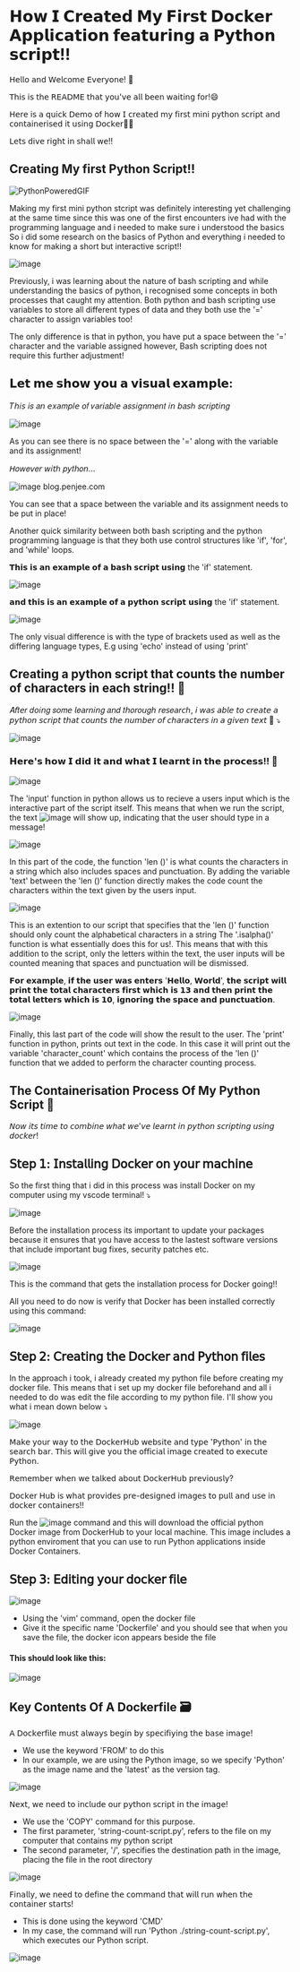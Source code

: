 # 𝗛𝗼𝘄 𝗜 𝗖𝗿𝗲𝗮𝘁𝗲𝗱 𝗠𝘆 𝗙𝗶𝗿𝘀𝘁 𝗗𝗼𝗰𝗸𝗲𝗿 𝗔𝗽𝗽𝗹𝗶𝗰𝗮𝘁𝗶𝗼𝗻 𝗳𝗲𝗮𝘁𝘂𝗿𝗶𝗻𝗴 𝗮 𝗣𝘆𝘁𝗵𝗼𝗻 𝘀𝗰𝗿𝗶𝗽𝘁!!

𝖧𝖾𝗅𝗅𝗈 𝖺𝗇𝖽 𝖶𝖾𝗅𝖼𝗈𝗆𝖾 𝖤𝗏𝖾𝗋𝗒𝗈𝗇𝖾! 👋

𝖳𝗁𝗂𝗌 𝗂𝗌 𝗍𝗁𝖾 𝖱𝖤𝖠𝖣𝖬𝖤 𝗍𝗁𝖺𝗍 𝗒𝗈𝗎'𝗏𝖾 𝖺𝗅𝗅 𝖻𝖾𝖾𝗇 𝗐𝖺𝗂𝗍𝗂𝗇𝗀 𝖿𝗈𝗋!😄 

𝖧𝖾𝗋𝖾 𝗂𝗌 𝖺 𝗊𝗎𝗂𝖼𝗄 𝖣𝖾𝗆𝗈 𝗈𝖿 𝗁𝗈𝗐 𝖨 𝖼𝗋𝖾𝖺𝗍𝖾𝖽 𝗆𝗒 𝖿𝗂𝗋𝗌𝗍 𝗆𝗂𝗇𝗂 𝗉𝗒𝗍𝗁𝗈𝗇 𝗌𝖼𝗋𝗂𝗉𝗍 𝖺𝗇𝖽 𝖼𝗈𝗇𝗍𝖺𝗂𝗇𝖾𝗋𝗂𝗌𝖾𝖽 𝗂𝗍 𝗎𝗌𝗂𝗇𝗀 𝖣𝗈𝖼𝗄𝖾𝗋🚀🚀

𝖫𝖾𝗍𝗌 𝖽𝗂𝗏𝖾 𝗋𝗂𝗀𝗁𝗍 𝗂𝗇 𝗌𝗁𝖺𝗅𝗅 𝗐𝖾!!

## Creating My first Python Script!!
![PythonPoweredGIF](https://github.com/user-attachments/assets/c44680f3-767e-470f-98da-8d7a720fd156)

Making my first mini python stcript was definitely interesting yet challenging at the same time
since this was one of the first encounters ive had with the programming language and i needed to make sure i understood the basics
So i did some research on the basics of Python and everything i needed to know for making a short but interactive script!!

![image](https://github.com/user-attachments/assets/d10ad6d5-324e-4bd6-8ac2-60480d71d09c)

Previously, i was learning about the nature of bash scripting and while understanding the basics of python, i recognised some concepts in both processes that caught my attention. Both python and bash scripting use variables to store all different types of data and they both use the '=' character to assign variables too!

The only difference is that in python, you have put a space between the '=' character and the variable assigned however, Bash scripting does not require this further adjustment!

## 𝗟𝗲𝘁 𝗺𝗲 𝘀𝗵𝗼𝘄 𝘆𝗼𝘂 𝗮 𝘃𝗶𝘀𝘂𝗮𝗹 𝗲𝘅𝗮𝗺𝗽𝗹𝗲:

𝑇𝘩𝑖𝘴 𝘪𝑠 𝑎𝘯 𝘦𝑥𝘢𝑚𝘱𝑙𝘦 𝘰𝑓 𝑣𝘢𝑟𝘪𝑎𝘣𝑙𝘦 𝘢𝑠𝘴𝑖𝘨𝑛𝘮𝑒𝘯𝑡 𝑖𝘯 𝘣𝑎𝘴ℎ 𝑠𝘤𝑟𝘪𝑝𝘵𝑖𝘯𝑔

![image](https://github.com/user-attachments/assets/badbba70-cc31-4f5b-9da1-974048f4522d)

As you can see there is no space between the '=' along with the variable and its assignment!

𝘏𝑜𝘸𝑒𝘷𝑒𝘳 𝘸𝑖𝘵ℎ 𝑝𝘺𝑡𝘩𝑜𝘯...

![image](https://github.com/user-attachments/assets/68152c6f-a052-4e17-9a82-e40fba11db7a) blog.penjee.com

You can see that a space between the variable and its assignment needs to be put in place! 

Another quick similarity between both bash scripting and the python programming language is that they both use control structures like 'if', 'for', and 'while' loops.

𝗧𝗵𝗶𝘀 𝗶𝘀 𝗮𝗻 𝗲𝘅𝗮𝗺𝗽𝗹𝗲 𝗼𝗳 𝗮 𝗯𝗮𝘀𝗵 𝘀𝗰𝗿𝗶𝗽𝘁 𝘂𝘀𝗶𝗻𝗴 the 'if' statement.

![image](https://github.com/user-attachments/assets/3e1ef8bb-c68b-49ff-a49e-56013d45aba3)

𝗮𝗻𝗱 𝘁𝗵𝗶𝘀 𝗶𝘀 𝗮𝗻 𝗲𝘅𝗮𝗺𝗽𝗹𝗲 𝗼𝗳 𝗮 𝗽𝘆𝘁𝗵𝗼𝗻 𝘀𝗰𝗿𝗶𝗽𝘁 𝘂𝘀𝗶𝗻𝗴 the 'if' statement.

![image](https://github.com/user-attachments/assets/0a000c38-66cb-474f-ac70-ba17c9e8c5bd)

The only visual difference is with the type of brackets used as well as  the differing language types, E.g using 'echo' instead of using 'print' 

## Creating a python script that counts the number of characters in each string!! 🚀  

𝐴𝘧𝑡𝘦𝑟 𝑑𝘰𝑖𝘯𝑔 𝑠𝘰𝑚𝘦 𝘭𝑒𝘢𝑟𝘯𝑖𝘯𝑔 𝑎𝘯𝑑 𝑡𝘩𝑜𝘳𝑜𝘶𝑔𝘩 𝘳𝑒𝘴𝑒𝘢𝑟𝘤ℎ, 𝘪 𝘸𝘢𝘴 𝘢𝘣𝘭𝘦 𝘵𝘰 𝘤𝘳𝘦𝘢𝘵𝘦 𝘢 𝘱𝘺𝘵𝘩𝘰𝘯 𝘴𝘤𝘳𝘪𝘱𝘵 𝘵𝘩𝘢𝘵 𝘤𝘰𝘶𝘯𝘵𝘴 𝘵𝘩𝘦 𝘯𝘶𝘮𝘣𝘦𝘳 𝘰𝘧 𝘤𝘩𝘢𝘳𝘢𝘤𝘵𝘦𝘳𝘴 𝘪𝘯 𝘢 𝘨𝘪𝘷𝘦𝘯 𝘵𝘦𝘹𝘵 📝 ⤵️

![image](https://github.com/user-attachments/assets/537690b5-0084-4365-a640-791607e5e2b2)

### 𝗛𝗲𝗿𝗲'𝘀 𝗵𝗼𝘄 𝗜 𝗱𝗶𝗱 𝗶𝘁 𝗮𝗻𝗱 𝘄𝗵𝗮𝘁 𝗜 𝗹𝗲𝗮𝗿𝗻𝘁 𝗶𝗻 𝘁𝗵𝗲 𝗽𝗿𝗼𝗰𝗲𝘀𝘀!! 🚀

![image](https://github.com/user-attachments/assets/453cd626-562e-4ca8-8185-5cdd36177711)

The 'input' function in python allows us to recieve a users input which is the interactive part of the script itself. This means that when we run the script, the text ![image](https://github.com/user-attachments/assets/65010804-9619-4d67-8ccf-887c3b1cd01d) will show up, indicating that the user should type in a message! 

![image](https://github.com/user-attachments/assets/3f6d0015-24af-4d28-9930-08b89b92ae95) 

In this part of the code, the function 'len ()' is what counts the characters in a string which also includes spaces and punctuation.
By adding the variable 'text' between the 'len ()' function directly makes the code count the characters within the text given by the users input.

![image](https://github.com/user-attachments/assets/b8c4236b-682d-4c34-9879-810ab7f15bca)

This is an extention to our script that specifies that the 'len ()' function should only count the alphabetical characters in a string
The '.isalpha()' function is what essentially does this for us!. This means that with this addition to the script, only the letters within the text, the user inputs will be counted meaning that spaces and punctuation will be dismissed.

𝗙𝗼𝗿 𝗲𝘅𝗮𝗺𝗽𝗹𝗲, 𝗶𝗳 𝘁𝗵𝗲 𝘂𝘀𝗲𝗿 𝘄𝗮𝘀 𝗲𝗻𝘁𝗲𝗿𝘀 '𝗛𝗲𝗹𝗹𝗼, 𝗪𝗼𝗿𝗹𝗱', 𝘁𝗵𝗲 𝘀𝗰𝗿𝗶𝗽𝘁 𝘄𝗶𝗹𝗹 𝗽𝗿𝗶𝗻𝘁 𝘁𝗵𝗲 𝘁𝗼𝘁𝗮𝗹 𝗰𝗵𝗮𝗿𝗮𝗰𝘁𝗲𝗿𝘀 𝗳𝗶𝗿𝘀𝘁 𝘄𝗵𝗶𝗰𝗵 𝗶𝘀 𝟭𝟯 𝗮𝗻𝗱 𝘁𝗵𝗲𝗻 𝗽𝗿𝗶𝗻𝘁 𝘁𝗵𝗲 𝘁𝗼𝘁𝗮𝗹 𝗹𝗲𝘁𝘁𝗲𝗿𝘀 𝘄𝗵𝗶𝗰𝗵 𝗶𝘀 𝟭𝟬, 𝗶𝗴𝗻𝗼𝗿𝗶𝗻𝗴 𝘁𝗵𝗲 𝘀𝗽𝗮𝗰𝗲 𝗮𝗻𝗱 𝗽𝘂𝗻𝗰𝘁𝘂𝗮𝘁𝗶𝗼𝗻.

![image](https://github.com/user-attachments/assets/8c432c30-caa5-40ca-a111-b4d86740f550)

Finally, this last part of the code will show the result to the user.
The 'print' function in python, prints out text in the code. 
In this case it will print out the variable 'character_count' which contains the process of the 'len ()' function that we added to perform the character counting process.

## The Containerisation Process Of My Python Script 🐳

𝘕𝘰𝘸 𝘪𝘵𝘴 𝘵𝘪𝘮𝘦 𝘵𝘰 𝘤𝘰𝘮𝘣𝘪𝘯𝘦 𝘸𝘩𝘢𝘵 𝘸𝘦'𝘷𝘦 𝘭𝘦𝘢𝘳𝘯𝘵 𝘪𝘯 𝘱𝘺𝘵𝘩𝘰𝘯 𝘴𝘤𝘳𝘪𝘱𝘵𝘪𝘯𝘨 𝘶𝘴𝘪𝘯𝘨 𝘥𝘰𝘤𝘬𝘦𝘳!

## 𝖲𝗍𝖾𝗉 𝟣: 𝖨𝗇𝗌𝗍𝖺𝗅𝗅𝗂𝗇𝗀 𝖣𝗈𝖼𝗄𝖾𝗋 𝗈𝗇 𝗒𝗈𝗎𝗋 𝗆𝖺𝖼𝗁𝗂𝗇𝖾 

So the first thing that i did in this process was install Docker on my computer using my vscode terminal! ⤵️

![image](https://github.com/user-attachments/assets/c52d2110-2956-4069-bf18-5e7a126d410f)

Before the installation process its important to update your packages because it ensures that you have access to the lastest software versions that include important bug fixes, security patches etc.

![image](https://github.com/user-attachments/assets/cc31eca3-13e9-4d18-bb5b-1940a5be7869)

This is the command that gets the installation process for Docker going!! 

All you need to do now is verify that Docker has been installed correctly using this command:

![image](https://github.com/user-attachments/assets/3240aaa7-d7c4-4d4c-9c3c-511fbcbf8f53)

## 𝖲𝗍𝖾𝗉 𝟤: 𝖢𝗋𝖾𝖺𝗍𝗂𝗇𝗀 𝗍𝗁𝖾 𝖣𝗈𝖼𝗄𝖾𝗋 𝖺𝗇𝖽 𝖯𝗒𝗍𝗁𝗈𝗇 𝖿𝗂𝗅𝖾𝗌 

In the approach i took, i already created my python file before creating my docker file. This means that i set up my docker file beforehand and all i needed to do was edit the file according to my python file. I'll show you what i mean down below ⤵️

![image](https://github.com/user-attachments/assets/c8c19372-3a35-4b67-a42f-d1bf8f9de4ad)

𝖬𝖺𝗄𝖾 𝗒𝗈𝗎𝗋 𝗐𝖺𝗒 𝗍𝗈 𝗍𝗁𝖾 𝖣𝗈𝖼𝗄𝖾𝗋𝖧𝗎𝖻 𝗐𝖾𝖻𝗌𝗂𝗍𝖾 𝖺𝗇𝖽 𝗍𝗒𝗉𝖾 '𝖯𝗒𝗍𝗁𝗈𝗇' 𝗂𝗇 𝗍𝗁𝖾 𝗌𝖾𝖺𝗋𝖼𝗁 𝖻𝖺𝗋. 𝖳𝗁𝗂𝗌 𝗐𝗂𝗅𝗅 𝗀𝗂𝗏𝖾 𝗒𝗈𝗎 𝗍𝗁𝖾 𝗈𝖿𝖿𝗂𝖼𝗂𝖺𝗅 𝗂𝗆𝖺𝗀𝖾 𝖼𝗋𝖾𝖺𝗍𝖾𝖽 𝗍𝗈 𝖾𝗑𝖾𝖼𝗎𝗍𝖾 𝖯𝗒𝗍𝗁𝗈𝗇. 

𝖱𝖾𝗆𝖾𝗆𝖻𝖾𝗋 𝗐𝗁𝖾𝗇 𝗐𝖾 𝗍𝖺𝗅𝗄𝖾𝖽 𝖺𝖻𝗈𝗎𝗍 𝖣𝗈𝖼𝗄𝖾𝗋𝖧𝗎𝖻 𝗉𝗋𝖾𝗏𝗂𝗈𝗎𝗌𝗅𝗒? 

𝖣𝗈𝖼𝗄𝖾𝗋 𝖧𝗎𝖻 𝗂𝗌 𝗐𝗁𝖺𝗍 𝗉𝗋𝗈𝗏𝗂𝖽𝖾𝗌 𝗉𝗋𝖾-𝖽𝖾𝗌𝗂𝗀𝗇𝖾𝖽 𝗂𝗆𝖺𝗀𝖾𝗌 𝗍𝗈 𝗉𝗎𝗅𝗅 𝖺𝗇𝖽 𝗎𝗌𝖾 𝗂𝗇 𝖽𝗈𝖼𝗄𝖾𝗋 𝖼𝗈𝗇𝗍𝖺𝗂𝗇𝖾𝗋𝗌!!

Run the ![image](https://github.com/user-attachments/assets/6a925628-8d9e-4023-acf2-5eaf23badcf3) command and this will download the official python Docker image from DockerHub to your local machine. This image includes a python enviroment that you can use to run Python applications inside Docker Containers.

## 𝖲𝗍𝖾𝗉 𝟥: 𝖤𝖽𝗂𝗍𝗂𝗇𝗀 𝗒𝗈𝗎𝗋 𝖽𝗈𝖼𝗄𝖾𝗋 𝖿𝗂𝗅𝖾

![image](https://github.com/user-attachments/assets/70683d18-f523-46fb-b9b8-56c29dfe5404)

- Using the 'vim' command, open the docker file
- Give it the specific name 'Dockerfile' and you should see that when you save the file, the docker icon appears beside the file

#### This should look like this:
![image](https://github.com/user-attachments/assets/9c2f1201-41ed-410c-85ea-3328b0657dcf)

## Key Contents Of A Dockerfile 🗃️

𝖠 𝖣𝗈𝖼𝗄𝖾𝗋𝖿𝗂𝗅𝖾 𝗆𝗎𝗌𝗍 𝖺𝗅𝗐𝖺𝗒𝗌 𝖻𝖾𝗀𝗂𝗇 𝖻𝗒 𝗌𝗉𝖾𝖼𝗂𝖿𝗂𝗒𝗂𝗇𝗀 𝗍𝗁𝖾 𝖻𝖺𝗌𝖾 𝗂𝗆𝖺𝗀𝖾!

- We use the keyword 'FROM' to do this
- In our example, we are using the Python image, so we specify 'Python' as the image name and the 'latest' as the version tag.

![image](https://github.com/user-attachments/assets/7254cb61-1ba3-4106-9bdf-a904c7b2b664)

𝖭𝖾𝗑𝗍, 𝗐𝖾 𝗇𝖾𝖾𝖽 𝗍𝗈 𝗂𝗇𝖼𝗅𝗎𝖽𝖾 𝗈𝗎𝗋 𝗉𝗒𝗍𝗁𝗈𝗇 𝗌𝖼𝗋𝗂𝗉𝗍 𝗂𝗇 𝗍𝗁𝖾 𝗂𝗆𝖺𝗀𝖾!

- We use the 'COPY' command for this purpose.
- The first parameter, 'string-count-script.py', refers to the file on my computer that contains my python script
- The second parameter, '/', specifies the destination path in the image, placing the file in the root directory

![image](https://github.com/user-attachments/assets/1eac5364-af7e-4e00-b5f4-76f04ce00c46)

𝖥𝗂𝗇𝖺𝗅𝗅𝗒, 𝗐𝖾 𝗇𝖾𝖾𝖽 𝗍𝗈 𝖽𝖾𝖿𝗂𝗇𝖾 𝗍𝗁𝖾 𝖼𝗈𝗆𝗆𝖺𝗇𝖽 𝗍𝗁𝖺𝗍 𝗐𝗂𝗅𝗅 𝗋𝗎𝗇 𝗐𝗁𝖾𝗇 𝗍𝗁𝖾 𝖼𝗈𝗇𝗍𝖺𝗂𝗇𝖾𝗋 𝗌𝗍𝖺𝗋𝗍𝗌!

- This is done using the keyword 'CMD'
- In my case, the command will run 'Python ./string-count-script.py', which executes our Python script.

![image](https://github.com/user-attachments/assets/3f0d8187-e241-4c29-bd68-8a8fb4b82647)




